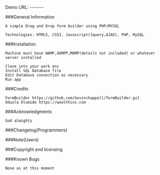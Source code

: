 Demo URL: -------

###General Information

	A simple Drag and Drop form builder using PHP/MYSQL

	Technologies: HTML5, CSS3, Javascript(Jquery,AJAX), PHP, MySQL

###Installation

	Machine must have WAMP,XAMPP,MAMP(details not included) or whatever server installed

	Clone into your work env
	Install SQL Database file
	Edit Database connection as necessary
	Run app

###Credits
	
	FormBuilder https://github.com/kevinchappell/formBuilder.git
	Oduola Olumide https://wealthinz.com
	

###Acknowledgments

	God almighty

###Changelog(Programmers)

###Note(Users)

###Copyright and licensing

###Known Bugs

	None as at this moment
